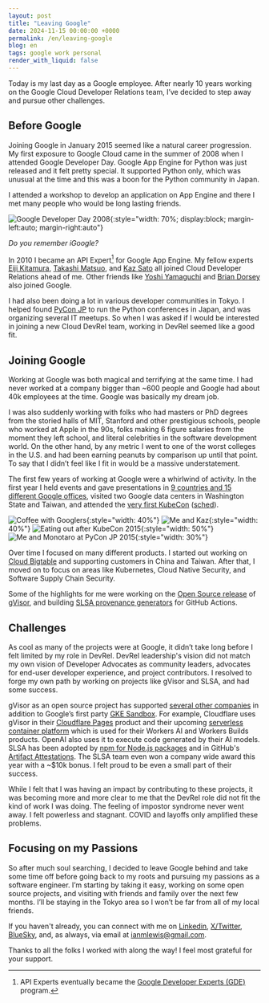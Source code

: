 ```yaml
---
layout: post
title: "Leaving Google"
date: 2024-11-15 00:00:00 +0000
permalink: /en/leaving-google
blog: en
tags: google work personal
render_with_liquid: false
---
```


Today is my last day as a Google employee. After nearly 10 years working on the
Google Cloud Developer Relations team, I’ve decided to step away and pursue
other challenges.

## Before Google

Joining Google in January 2015 seemed like a natural career progression. My
first exposure to Google Cloud came in the summer of 2008 when I attended
Google Developer Day. Google App Engine for Python was just released and it
felt pretty special. It supported Python only, which was unusual at the time
and this was a boon for the Python community in Japan.

I attended a workshop to develop an application on App Engine and there I met
many people who would be long lasting friends.

![Google Developer Day 2008](/assets/images/2024-11-15-leaving-google/google-developer-day-2008.jpg "Google Developer Day 2008"){:style="width: 70%; display:block; margin-left:auto; margin-right:auto"}

_Do you remember iGoogle?_

In 2010 I became an API Expert[^1] for Google App Engine. My fellow experts
[Eiji Kitamura](https://twitter.com/agektmr),
[Takashi Matsuo](https://twitter.com/tmatsuo), and
[Kaz Sato](https://twitter.com/kazunori_279) all joined Cloud Developer
Relations ahead of me. Other friends like
[Yoshi Yamaguchi](https://twitter.com/ymotongpoo) and
[Brian Dorsey](https://twitter.com/briandorsey) also joined Google.

I had also been doing a lot in various developer communities in Tokyo. I helped
found [PyCon JP](https://www.pycon.jp/) to run the Python conferences in Japan,
and was organizing several IT meetups. So when I was asked if I would be
interested in joining a new Cloud DevRel team, working in DevRel seemed like a
good fit.

## Joining Google

Working at Google was both magical and terrifying at the same time. I had never
worked at a company bigger than ~600 people and Google had about 40k employees
at the time. Google was basically my dream job.

I was also suddenly working with folks who had masters or PhD degrees from the
storied halls of MIT, Stanford and other prestigious schools, people who worked
at Apple in the 90s, folks making 6 figure salaries from the moment they left
school, and literal celebrities in the software development world. On the other
hand, by any metric I went to one of the worst colleges in the U.S. and had
been earning peanuts by comparison up until that point. To say that I didn’t
feel like I fit in would be a massive understatement.

The first few years of working at Google were a whirlwind of activity. In the
first year I held events and gave presentations in
[9 countries and 15 different Google offices](https://www.ianlewis.org/en/looking-back-my-first-year-google),
visited two Google data centers in Washington State and Taiwan, and attended
the [very first KubeCon](https://ti.to/kubecon/kubecon-2015) ([sched](https://kubecon2015.sched.com/)).

![Coffee with Googlers](/assets/images/2024-11-15-leaving-google/coffee-with-googlers.jpg "Coffee with Googlers"){:style="width: 40%"}
![Me and Kaz](/assets/images/2024-11-15-leaving-google/ian-and-kaz.jpg "Me and Kaz"){:style="width: 40%"}
![Eating out after KubeCon 2015](/assets/images/2024-11-15-leaving-google/kubecon-2015.jpg "Eating out after KubeCon 2015"){:style="width: 50%"}
![Me and Monotaro at PyCon JP 2015](/assets/images/2024-11-15-leaving-google/monotaro.jpg "Me and Monotaro at PyCon JP 2015"){:style="width: 30%"}

Over time I focused on many different products. I started out working on [Cloud
Bigtable](https://cloud.google.com/bigtable?hl=en) and supporting customers in
China and Taiwan. After that, I moved on to focus on areas like Kubernetes,
Cloud Native Security, and Software Supply Chain Security.

Some of the highlights for me were working on the
[Open Source release](https://www.youtube.com/watch?v=TJJT8wc0T_c) of
[gVisor](https://gvisor.dev/), and building
[SLSA provenance generators](https://github.com/slsa-framework/slsa-github-generator)
for GitHub Actions.

## Challenges

As cool as many of the projects were at Google, it didn’t take long before I
felt limited by my role in DevRel. DevRel leadership's vision did not match my
own vision of Developer Advocates as community leaders, advocates for end-user
developer experience, and project contributors. I resolved to forge my own path
by working on projects like gVisor and SLSA, and had some success.

gVisor as an open source project has supported
[several other companies](https://gvisor.dev/users/) in addition to Google’s
first party
[GKE Sandbox](https://cloud.google.com/kubernetes-engine/docs/concepts/sandbox-pods).
For example, Cloudflare uses gVisor in their
[Cloudflare Pages](https://blog.cloudflare.com/cloudflare-pages-build-improvements/)
product and their upcoming
[serverless container platform](https://blog.cloudflare.com/container-platform-preview/)
which is used for their Workers AI and Workers Builds products. OpenAI also uses it to
execute code generated by their AI models. SLSA has been adopted by
[npm for Node.js packages](https://github.blog/security/supply-chain-security/introducing-npm-package-provenance/)
and in GitHub's [Artifact Attestations](https://github.blog/news-insights/product-news/introducing-artifact-attestations-now-in-public-beta/).
The SLSA team even won a company wide award this year with a ~$10k bonus. I
felt proud to be even a small part of their success.

While I felt that I was having an impact by contributing to these projects, it
was becoming more and more clear to me that the DevRel role did not fit the
kind of work I was doing. The feeling of impostor syndrome never went away. I
felt powerless and stagnant. COVID and layoffs only amplified these problems.

## Focusing on my Passions

So after much soul searching, I decided to leave Google behind and take some
time off before going back to my roots and pursuing my passions as a software
engineer. I’m starting by taking it easy, working on some open source projects,
and visiting with friends and family over the next few months. I’ll be staying
in the Tokyo area so I won’t be far from all of my local friends.

If you haven't already, you can connect with me on
[Linkedin](https://www.linkedin.com/in/ianmlewis/),
[X/Twitter](https://x.com/ianmlewis),
[BlueSky](https://bsky.app/profile/ianlewis.bsky.social), and, as always, via
email at [ianmlewis@gmail.com](mailto:ianmlewis@gmail.com).

Thanks to all the folks I worked with along the way! I feel most grateful for
your support.

[^1]: API Experts eventually became the [Google Developer Experts (GDE)](https://developers.google.com/community/experts) program.
